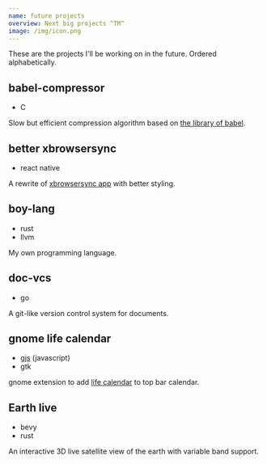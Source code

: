 ```yaml
---
name: future projects
overview: Next big projects ^TM^
image: /img/icon.png
---
```


<!--
- SQL
- qt
- flutter
- redis
- Extend lang such as py/js with rust/C/C++
-->

These are the projects I'll be working on in the future. Ordered alphabetically.

## babel-compressor

- C

Slow but efficient compression algorithm based on [the library of babel](https://libraryofbabel.info/theory.html).

## better xbrowsersync

- react native

A rewrite of [xbrowsersync app](https://github.com/xbrowsersync/app) with better styling.

## boy-lang

- rust
- llvm

My own programming language.

## doc-vcs

- go

A git-like version control system for documents.

## gnome life calendar

- [gjs](https://gjs.guide) (javascript)
- gtk

gnome extension to add [life calendar](https://waitbutwhy.com/2014/05/life-weeks.html) to top bar calendar.

## Earth live

- bevy
- rust

An interactive 3D live satellite view of the earth with variable band support.
